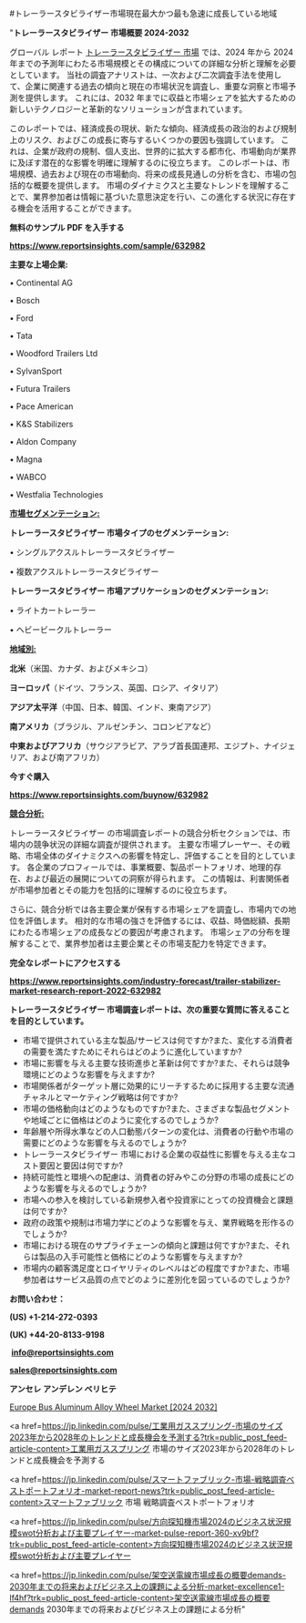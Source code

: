 #トレーラースタビライザー市場現在最大かつ最も急速に成長している地域

"<strong>トレーラースタビライザー 市場概要 2024-2032</strong>

グローバル レポート <a href=https://www.reportsinsights.com/sample/632982>トレーラースタビライザー 市場</a> では、2024 年から 2024 年までの予測年にわたる市場規模とその構成についての詳細な分析と理解を必要としています。 当社の調査アナリストは、一次および二次調査手法を使用して、企業に関連する過去の傾向と現在の市場状況を調査し、重要な洞察と市場予測を提供します。 これには、2032 年までに収益と市場シェアを拡大​​するための新しいテクノロジーと革新的なソリューションが含まれています。

このレポートでは、経済成長の現状、新たな傾向、経済成長の政治的および規制上のリスク、およびこの成長に寄与するいくつかの要因も強調しています。 これは、企業が政府の規制、個人支出、世界的に拡大する都市化、市場動向が業界に及ぼす潜在的な影響を明確に理解するのに役立ちます。 このレポートは、市場規模、過去および現在の市場動向、将来の成長見通しの分析を含む、市場の包括的な概要を提供します。 市場のダイナミクスと主要なトレンドを理解することで、業界参加者は情報に基づいた意思決定を行い、この進化する状況に存在する機会を活用することができます。

<strong><b>無料のサンプル PDF を入手する</b></strong>

<a href=https://www.reportsinsights.com/sample/632982><strong><u>https://www.reportsinsights.com/sample/632982</u></strong></a>

<strong>主要な上場企業:</strong>

• Continental AG

• Bosch

• Ford

• Tata

• Woodford Trailers Ltd

• SylvanSport

• Futura Trailers

• Pace American

• K&S Stabilizers

• Aldon Company

• Magna

• WABCO

• Westfalia Technologies

<strong><u>市場セグメンテーション</u></strong><strong><u>:</u></strong>

<strong>トレーラースタビライザー 市場タイプのセグメンテーション:</strong>

• シングルアクスルトレーラースタビライザー

• 複数アクスルトレーラースタビライザー

<strong>トレーラースタビライザー 市場アプリケーションのセグメンテーション:</strong>

• ライトカートレーラー

• ヘビービークルトレーラー

<strong><u>地域別</u></strong><strong><u>:</u></strong>

<strong>北米</strong>（米国、カナダ、およびメキシコ）

<strong>ヨーロッパ</strong>（ドイツ、フランス、英国、ロシア、イタリア）

<strong>アジア太平洋</strong>（中国、日本、韓国、インド、東南アジア）

<strong>南アメリカ</strong>（ブラジル、アルゼンチン、コロンビアなど）

<strong>中東およびアフリカ</strong>（サウジアラビア、アラブ首長国連邦、エジプト、ナイジェリア、および南アフリカ）

<strong>今すぐ購入</strong>

<a href=https://www.reportsinsights.com/buynow/632982><strong><u>https://www.reportsinsights.com/buynow/632982</u></strong></a>

<strong><u>競合分析:</u></strong>

トレーラースタビライザー の市場調査レポートの競合分析セクションでは、市場内の競争状況の詳細な調査が提供されます。 主要な市場プレーヤー、その戦略、市場全体のダイナミクスへの影響を特定し、評価することを目的としています。 各企業のプロフィールでは、事業概要、製品ポートフォリオ、地理的存在、および最近の展開についての洞察が得られます。 この情報は、利害関係者が市場参加者とその能力を包括的に理解するのに役立ちます。

さらに、競合分析では各主要企業が保有する市場シェアを調査し、市場内での地位を評価します。 相対的な市場の強さを評価するには、収益、時価総額、長期にわたる市場シェアの成長などの要因が考慮されます。 市場シェアの分布を理解することで、業界参加者は主要企業とその市場支配力を特定できます。

<strong>完全なレポートにアクセスする</strong>

<a href=https://www.reportsinsights.com/industry-forecast/trailer-stabilizer-market-research-report-2022-632982><strong><u><b>https://www.reportsinsights.com/industry-forecast/trailer-stabilizer-market-research-report-2022-632982</b></u></strong></a>

<strong><b>トレーラースタビライザー 市場調査レポートは、次の重要な質問に答えることを目的としています。</b></strong>
<ul>
  <li>市場で提供されている主な製品/サービスは何ですか?また、変化する消費者の需要を満たすためにそれらはどのように進化していますか?</li>
  <li>市場に影響を与える主要な技術進歩と革新は何ですか?また、それらは競争環境にどのような影響を与えますか?</li>
  <li>市場関係者がターゲット層に効果的にリーチするために採用する主要な流通チャネルとマーケティング戦略は何ですか?</li>
  <li>市場の価格動向はどのようなものですか?また、さまざまな製品セグメントや地域ごとに価格はどのように変化するのでしょうか?</li>
  <li>年齢層や所得水準などの人口動態パターンの変化は、消費者の行動や市場の需要にどのような影響を与えるのでしょうか?</li>
  <li>トレーラースタビライザー 市場における企業の収益性に影響を与える主なコスト要因と要因は何ですか?</li>
  <li>持続可能性と環境への配慮は、消費者の好みやこの分野の市場の成長にどのような影響を与えるのでしょうか?</li>
  <li>市場への参入を検討している新規参入者や投資家にとっての投資機会と課題は何ですか?</li>
  <li>政府の政策や規制は市場力学にどのような影響を与え、業界戦略を形作るのでしょうか?</li>
  <li>市場における現在のサプライチェーンの傾向と課題は何ですか?また、それらは製品の入手可能性と価格にどのような影響を与えますか?</li>
  <li>市場内の顧客満足度とロイヤリティのレベルはどの程度ですか?また、市場参加者はサービス品質の点でどのように差別化を図っているのでしょうか?</li>
</ul>
<strong>お問い合わせ：</strong>

<strong>(US) +1-214-272-0393</strong>

<strong>(UK) +44-20-8133-9198</strong>

<strong> </strong><a href=info@reportsinsights.com><strong><u>info@reportsinsights.com</u></strong></a>

<a href=sales@reportsinsights.com><strong><u>sales@reportsinsights.com</u></strong></a>

<strong>アンセレ アンデレン ベリヒテ</strong>

<a href=https://www.linkedin.com/pulse/europe-bus-aluminum-alloy-wheel-markets-2024-business-fepyf/>Europe Bus Aluminum Alloy Wheel Market [2024 2032]</a>

<a href=https://jp.linkedin.com/pulse/工業用ガススプリング-市場のサイズ2023年から2028年のトレンドと成長機会を予測する?trk=public_post_feed-article-content>工業用ガススプリング 市場のサイズ2023年から2028年のトレンドと成長機会を予測する</a>

<a href=https://jp.linkedin.com/pulse/スマートファブリック-市場-戦略調査ベストポートフォリオ-market-report-news?trk=public_post_feed-article-content>スマートファブリック 市場 戦略調査ベストポートフォリオ</a>

<a href=https://jp.linkedin.com/pulse/方向探知機市場2024のビジネス状況規模swot分析および主要プレイヤー-market-pulse-report-360-xv9bf?trk=public_post_feed-article-content>方向探知機市場2024のビジネス状況規模swot分析および主要プレイヤー</a>

<a href=https://jp.linkedin.com/pulse/架空送電線市場成長の概要demands-2030年までの将来およびビジネス上の課題による分析-market-excellence1-lf4hf?trk=public_post_feed-article-content>架空送電線市場成長の概要demands 2030年までの将来およびビジネス上の課題による分析</a>"
